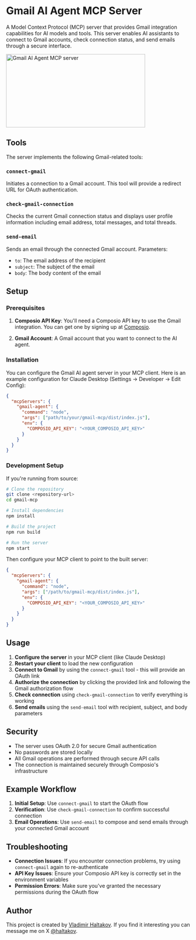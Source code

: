 # Gmail AI Agent MCP Server

A Model Context Protocol (MCP) server that provides Gmail integration capabilities for AI models and tools. This server enables AI assistants to connect to Gmail accounts, check connection status, and send emails through a secure interface.

<a href="https://glama.ai/mcp/servers/d316l4kyh7">
  <img width="380" height="200" src="https://glama.ai/mcp/servers/d316l4kyh7/badge" alt="Gmail AI Agent MCP server" />
</a>

## Tools

The server implements the following Gmail-related tools:

### `connect-gmail`
Initiates a connection to a Gmail account. This tool will provide a redirect URL for OAuth authentication.

### `check-gmail-connection`
Checks the current Gmail connection status and displays user profile information including email address, total messages, and total threads.

### `send-email`
Sends an email through the connected Gmail account. Parameters:
- `to`: The email address of the recipient
- `subject`: The subject of the email
- `body`: The body content of the email

## Setup

### Prerequisites

1. **Composio API Key**: You'll need a Composio API key to use the Gmail integration. You can get one by signing up at [Composio](https://composio.dev/).

2. **Gmail Account**: A Gmail account that you want to connect to the AI agent.

### Installation

You can configure the Gmail AI agent server in your MCP client. Here is an example configuration for Claude Desktop (Settings -> Developer -> Edit Config):

```json
{
  "mcpServers": {
    "gmail-agent": {
      "command": "node",
      "args": ["path/to/your/gmail-mcp/dist/index.js"],
      "env": {
        "COMPOSIO_API_KEY": "<YOUR_COMPOSIO_API_KEY>"
      }
    }
  }
}
```

### Development Setup

If you're running from source:

```bash
# Clone the repository
git clone <repository-url>
cd gmail-mcp

# Install dependencies
npm install

# Build the project
npm run build

# Run the server
npm start
```

Then configure your MCP client to point to the built server:

```json
{
  "mcpServers": {
    "gmail-agent": {
      "command": "node",
      "args": ["/path/to/gmail-mcp/dist/index.js"],
      "env": {
        "COMPOSIO_API_KEY": "<YOUR_COMPOSIO_API_KEY>"
      }
    }
  }
}
```

## Usage

1. **Configure the server** in your MCP client (like Claude Desktop)
2. **Restart your client** to load the new configuration
3. **Connect to Gmail** by using the `connect-gmail` tool - this will provide an OAuth link
4. **Authorize the connection** by clicking the provided link and following the Gmail authorization flow
5. **Check connection** using `check-gmail-connection` to verify everything is working
6. **Send emails** using the `send-email` tool with recipient, subject, and body parameters

## Security

- The server uses OAuth 2.0 for secure Gmail authentication
- No passwords are stored locally
- All Gmail operations are performed through secure API calls
- The connection is maintained securely through Composio's infrastructure

## Example Workflow

1. **Initial Setup**: Use `connect-gmail` to start the OAuth flow
2. **Verification**: Use `check-gmail-connection` to confirm successful connection
3. **Email Operations**: Use `send-email` to compose and send emails through your connected Gmail account

## Troubleshooting

- **Connection Issues**: If you encounter connection problems, try using `connect-gmail` again to re-authenticate
- **API Key Issues**: Ensure your Composio API key is correctly set in the environment variables
- **Permission Errors**: Make sure you've granted the necessary permissions during the OAuth flow

## Author

This project is created by [Vladimir Haltakov](https://haltakov.net). If you find it interesting you can message me on X [@haltakov](https://x.com/haltakov).
